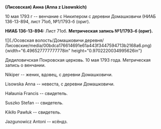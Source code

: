 **(Лисовская) Анна (Anna z Lisowskich)**

10 мая 1793 г -- венчание с Никипером с деревни Домашковичи (НИАБ
136-13-894, лист 71об, №1/1793-б (ориг).

**НИАБ 136-13-894:** Лист 71об. **Метрическая запись №1/1793-б (ориг).**

![](./Осовская волость/Домашковичи деревня/Лисовские/media/00bdca176614691e61a443f3447594713b2168a6.png){width="6.496527777777778in"
height="0.9702220034995626in"}

Дедиловичская Покровская церковь. 10 мая 1793 года. Метрическая запись о
венчании.

Nikiper -- жених, вдовец, с деревни Домашковичи.

Lisowska Anna -- невеста, с деревни Домашковичи.

Hałaunia Francis -- свидетель.

Suszko Stefan -- свидетель.

Kikiło Pawłuk -- свидетель.

Jazgunowicz Antoni -- ксёндз.
